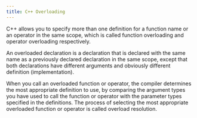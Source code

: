 ```yaml
---
title: C++ Overloading
---
```


C++ allows you to specify more than one definition for a function name or an operator in the same scope, which is called function overloading and operator overloading respectively.

An overloaded declaration is a declaration that is declared with the same name as a previously declared declaration in the same scope, except that both declarations have different arguments and obviously different definition (implementation).

When you call an overloaded function or operator, the compiler determines the most appropriate definition to use, by comparing the argument types you have used to call the function or operator with the parameter types specified in the definitions. The process of selecting the most appropriate overloaded function or operator is called overload resolution.
